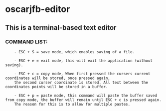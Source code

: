 # oscarjfb-editor

## This is a terminal-based text editor

### COMMAND LIST:
 
    	- ESC + S = save mode, which enables saving of a file.  
 
    	- ESC + e = exit mode, this will exit the application (without saving).  

    	- ESC + c = copy mode, When first pressed the cursers current coordinates will be stored, once pressed again, 
		the second curser coordinate is stored. All text between the coordinates points will be stored in a buffer.  

    	- ESC + p = paste mode, this command will paste the buffer saved from copy mode, the buffer will remain until ESC + c is pressed again. 
		The reason for this is to allow for multiple pastes.  

	
